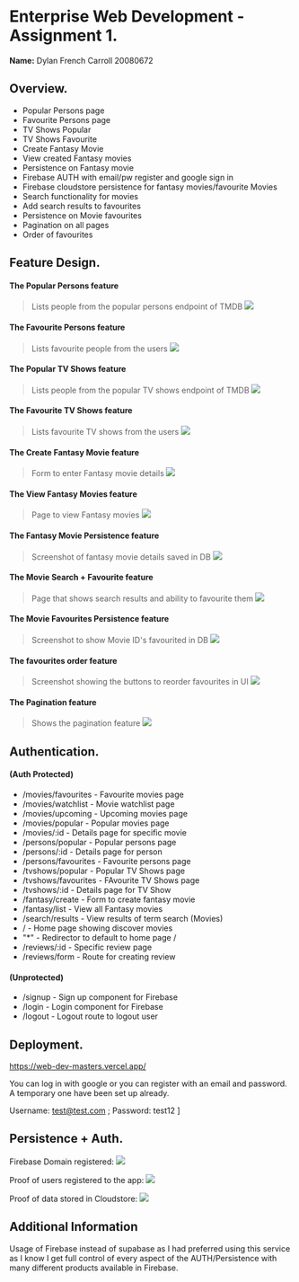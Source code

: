 # Enterprise Web Development - Assignment 1.

__Name:__ Dylan French Carroll 20080672

## Overview.

+ Popular Persons page
+ Favourite Persons page
+ TV Shows Popular
+ TV Shows Favourite
+ Create Fantasy Movie
+ View created Fantasy movies
+ Persistence on Fantasy movie
+ Firebase AUTH with email/pw register and google sign in
+ Firebase cloudstore persistence for fantasy movies/favourite Movies
+ Search functionality for movies 
+ Add search results to favourites
+ Persistence on Movie favourites
+ Pagination on all pages
+ Order of favourites

## Feature Design.


#### The Popular Persons feature

> Lists people from the popular persons endpoint of TMDB
![][popular_persons]



#### The Favourite Persons feature

> Lists favourite people from the users
![][fav_persons]



#### The Popular TV Shows feature

> Lists people from the popular TV shows endpoint of TMDB
![][popular_tv]



#### The Favourite TV Shows feature

> Lists favourite TV shows from the users
![][fav_tv]



#### The Create Fantasy Movie feature

> Form to enter Fantasy movie details
![][fantasy_create]



#### The View Fantasy Movies feature

> Page to view Fantasy movies
![][fantasy_view]



#### The Fantasy Movie Persistence feature

> Screenshot of fantasy movie details saved in DB
![][fantasy_persist]



#### The Movie Search + Favourite feature

> Page that shows search results and ability to favourite them
![][search_movie]



#### The Movie Favourites Persistence feature

> Screenshot to show Movie ID's favourited in DB
![][fav_movie_db]



#### The favourites order feature

> Screenshot showing the buttons to reorder favourites in UI
![][fav_order]



#### The Pagination feature

> Shows the pagination feature
![][pagination]


## Authentication.

#### (Auth Protected)
+ /movies/favourites - Favourite movies page
+ /movies/watchlist - Movie watchlist page
+ /movies/upcoming - Upcoming movies page
+ /movies/popular - Popular movies page
+ /movies/:id - Details page for specific movie
+ /persons/popular - Popular persons page
+ /persons/:id - Details page for person
+ /persons/favourites - Favourite persons page
+ /tvshows/popular - Popular TV Shows page
+ /tvshows/favourites - FAvourite TV Shows page
+ /tvshows/:id - Details page for TV Show
+ /fantasy/create - Form to create fantasy movie
+ /fantasy/list - View all Fantasy movies
+ /search/results - View results of term search (Movies)
+ / - Home page showing discover movies
+ "*" - Redirector to default to home page /
+ /reviews/:id - Specific review page
+ /reviews/form - Route for creating review

#### (Unprotected)
+ /signup - Sign up component for Firebase
+ /login - Login component for Firebase
+ /logout - Logout route to logout user

## Deployment.

https://web-dev-masters.vercel.app/

You can log in with google or you can register with an email and password. A temporary one have been set up already.

Username: test@test.com ; Password: test12
]

## Persistence + Auth.

Firebase Domain registered: 
![][firebase_domain]

Proof of users registered to the app:
![][firebase_auth_users]


Proof of data stored in Cloudstore:
![][firebase_cloudstore]

## Additional Information

Usage of Firebase instead of supabase as I had preferred using this service as I know I get full control of every aspect of the AUTH/Persistence with many different products available in Firebase. 

[firebase_domain]: ./images/firebase_domain.png
[firebase_auth_users]: ./images/firebase_auth_users.png
[firebase_cloudstore]: ./images/firebase_cloudstore.png
[fantasy_create]: ./images/fantasy_create.png
[fantasy_persist]: ./images/fantasy_persist.png
[fantasy_view]: ./images/fantasy_view.png
[fav_movie_db]: ./images/fav_movie_db.png
[fav_movies]: ./images/fav_movies.png
[fav_order]: ./images/fav_order.png
[fav_persons]: ./images/fav_persons.png
[fav_tv]: ./images/fav_tv.png
[homepage]: ./images/homepage.png
[pagination]: ./images/pagination.png
[popular_persons]: ./images/popular_persons.png
[popular_tv]: ./images/popular_tv.png
[search_movie]: ./images/search_movie.png
